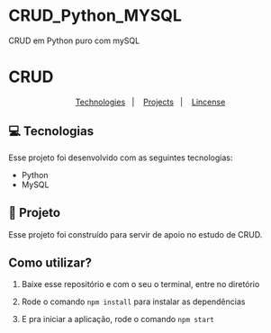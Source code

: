 # CRUD_Python_MYSQL
CRUD em Python puro com mySQL


# CRUD

<p align="center">
  <a href="#-tecnologias">Technologies</a>&nbsp;&nbsp;&nbsp;|&nbsp;&nbsp;&nbsp;
  <a href="#-projeto">Projects</a>&nbsp;&nbsp;&nbsp;|&nbsp;&nbsp;&nbsp;
  <a href="#memo-licença">Lincense</a>
</p>




## 💻 Tecnologias

Esse projeto foi desenvolvido com as seguintes tecnologias:

- Python
- MySQL


## 🚀 Projeto

Esse projeto foi construído para servir de apoio no estudo de CRUD.



## Como utilizar?

1. Baixe esse repositório e com o seu o terminal, entre no diretório

2. Rode o comando `npm install` para instalar as dependências

3. E pra iniciar a aplicação, rode o comando `npm start` 
